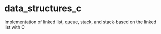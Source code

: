 # data_structures_c
Implementation of linked list, queue, stack, and stack-based on the linked list with C
